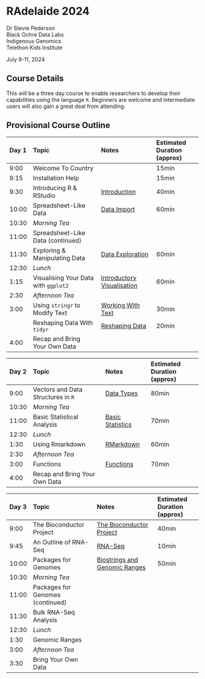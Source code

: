 RAdelaide 2024
================
Dr Stevie Pederson  
Black Ochre Data Labs  
Indigenous Genomics  
Telethon Kids Institute

July 9-11, 2024

## Course Details

This will be a three day course to enable researchers to develop their
capabilities using the language `R`. Beginners are welcome and
intermediate users will also gain a great deal from attending.

## Provisional Course Outline

| Day 1 | Topic                                | Notes                                        | Estimated Duration <br>(approx) |
|:------|:-------------------------------------|:---------------------------------------------|:--------------------------------|
| 9:00  | Welcome To Country                   |                                              | 15min                           |
| 9:15  | Installation Help                    |                                              | 15min                           |
| 9:30  | Introducing R & RStudio              | [Introduction](intro.html)                   | 40min                           |
| 10:00 | Spreadsheet-Like Data                | [Data Import](import.html)                   | 60min                           |
| 10:30 | *Morning Tea*                        |                                              |                                 |
| 11:00 | Spreadsheet-Like Data (continued)    |                                              |                                 |
| 11:30 | Exploring & Manipulating Data        | [Data Exploration](exploring.html)           | 60min                           |
| 12:30 | *Lunch*                              |                                              |                                 |
| 1:15  | Visualising Your Data with `ggplot2` | [Introductory Visualisation](intro_vis.html) | 60min                           |
| 2:30  | *Afternoon Tea*                      |                                              |                                 |
| 3:00  | Using `stringr` to Modify Text       | [Working With Text](text.html)               | 30min                           |
|       | Reshaping Data With `tidyr`          | [Reshaping Data](tidyr.html)                 | 20min                           |
| 4:00  | Recap and Bring Your Own Data        |                                              |                                 |

| Day 2 | Topic                              | Notes                                | Estimated Duration <br>(approx) |
|:------|:-----------------------------------|:-------------------------------------|:--------------------------------|
| 9:00  | Vectors and Data Structures in `R` | [Data Types](data_types.html)        | 80min                           |
| 10:30 | *Morning Tea*                      |                                      |                                 |
| 11:00 | Basic Statistical Analysis         | [Basic Statistics](basic_stats.html) | 70min                           |
| 12:30 | *Lunch*                            |                                      |                                 |
| 1:30  | Using Rmarkdown                    | [RMarkdown](rmarkdown.html)          | 60min                           |
| 2:30  | *Afternoon Tea*                    |                                      |                                 |
| 3:00  | Functions                          | [Functions](functions.html)          | 70min                           |
| 4:00  | Recap and Bring Your Own Data      |                                      |                                 |

| Day 3 | Topic                            | Notes                                            | Estimated Duration <br>(approx) |
|:------|:---------------------------------|:-------------------------------------------------|:--------------------------------|
| 9:00  | The Bioconductor Project         | [The Bioconductor Project](intro_bioc.html)      | 40min                           |
| 9:45  | An Outline of RNA-Seq            | [RNA-Seq](rna_seq.html)                          | 10min                           |
| 10:00 | Packages for Genomes             | [Biostrings and Genomic Ranges](references.html) | 50min                           |
| 10:30 | *Morning Tea*                    |                                                  |                                 |
| 11:00 | Packages for Genomes (continued) |                                                  |                                 |
| 11:30 | Bulk RNA-Seq Analysis            |                                                  |                                 |
| 12:30 | *Lunch*                          |                                                  |                                 |
| 1:30  | Genomic Ranges                   |                                                  |                                 |
| 3:00  | *Afternoon Tea*                  |                                                  |                                 |
| 3:30  | Bring Your Own Data              |                                                  |                                 |
